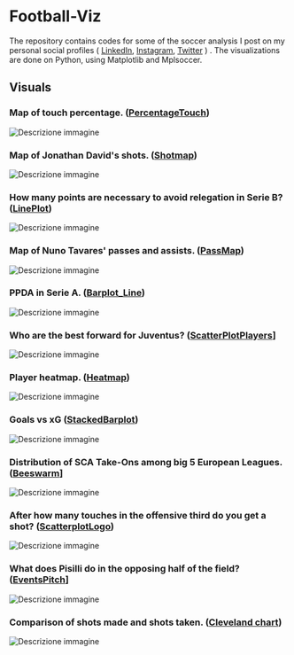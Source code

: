 # Football-Viz

The repository contains codes for some of the soccer analysis I post on my personal social profiles ( [LinkedIn](https://www.linkedin.com/in/alfonso-marino-a5411b2b8/), [Instagram](https://www.instagram.com/romperelalinea/), [Twitter](https://x.com/AlfoMarino0975) )
. The visualizations are done on Python, using Matplotlib and Mplsoccer.

## Visuals

### Map of touch percentage. ([PercentageTouch](PercentageTouch))
![Descrizione immagine](PercentageTouch/figures/heatmap_touch2.png)

### Map of Jonathan David's shots. ([Shotmap](Shotmap))
![Descrizione immagine](Shotmap/figures/retegui_shot_plot.png)

### How many points are necessary to avoid relegation in Serie B? ([LinePlot](LinePlot))
![Descrizione immagine](LinePlot/figures/17posto.png)


### Map of Nuno Tavares' passes and assists. ([PassMap](PassMap))
![Descrizione immagine](PassMap/figures/pitch_nuno.png)


### PPDA in Serie A. ([Barplot_Line](Barplot_Line))
![Descrizione immagine](Barplot_Line/figures/ppda_barplot.png)

### Who are the best forward for Juventus? ([ScatterPlotPlayers](ScatterPlotPlayers)]
![Descrizione immagine](ScatterPlotPlayers/figures/scatterplot_david.png)

### Player heatmap. ([Heatmap](Heatmap))
![Descrizione immagine](Heatmap/figures/heatmap_elaynoui.png)


### Goals vs xG ([StackedBarplot](StackedBarplot))
![Descrizione immagine](StackedBarplot/figures/barplotxg.png)


### Distribution of SCA Take-Ons among big 5 European Leagues. ([Beeswarm](Beeswarm)]
![Descrizione immagine](Beeswarm/figures/beeswarm_sca.png)

### After how many touches in the offensive third do you get a shot? ([ScatterplotLogo](SCatterplotLogo))
![Descrizione immagine](SCatterplotLogo/figures/scatter_tiri.png)


### What does Pisilli do in the opposing half of the field? ([EventsPitch](EventsPitch)]
![Descrizione immagine](EventsPitch/figures/pisilli3rd.png)

### Comparison of shots made and shots taken. ([Cleveland chart](ClevelandChart))
![Descrizione immagine](ClevelandChart/figures/cleveland_assist.png)







